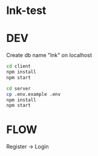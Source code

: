 # lnk-test

# DEV

Create db name "lnk" on localhost

```bash
cd client
npm install
npm start

cd server
cp .env.example .env
npm install
npm start

```

# FLOW
Register -> Login
